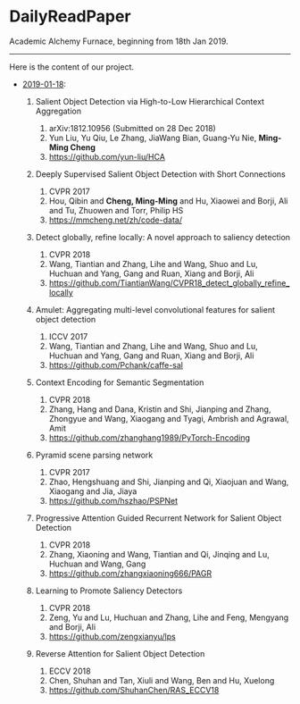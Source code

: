 # DailyReadPaper

Academic Alchemy Furnace, beginning from 18th Jan 2019.
___
Here is the content of our project.


- [2019-01-18](2019/01/18_Fri/Papers.md):  
    1. Salient Object Detection via High-to-Low Hierarchical Context Aggregation
        1. arXiv:1812.10956 (Submitted on 28 Dec 2018)
        2. Yun Liu, Yu Qiu, Le Zhang, JiaWang Bian, Guang-Yu Nie, **Ming-Ming Cheng**
        3. https://github.com/yun-liu/HCA
        
    2. Deeply Supervised Salient Object Detection with Short Connections
        1. CVPR 2017
        2. Hou, Qibin and **Cheng, Ming-Ming** and Hu, Xiaowei and Borji, Ali and Tu, Zhuowen and Torr, Philip HS
        3. https://mmcheng.net/zh/code-data/
        
    3. Detect globally, refine locally: A novel approach to saliency detection
        1. CVPR 2018
        2. Wang, Tiantian and Zhang, Lihe and Wang, Shuo and Lu, Huchuan and Yang, Gang and Ruan, Xiang and Borji, Ali
        3. https://github.com/TiantianWang/CVPR18_detect_globally_refine_locally
        
    4. Amulet: Aggregating multi-level convolutional features for salient object detection
        1. ICCV 2017
        2. Wang, Tiantian and Zhang, Lihe and Wang, Shuo and Lu, Huchuan and Yang, Gang and Ruan, Xiang and Borji, Ali
        3. https://github.com/Pchank/caffe-sal
        
    5. Context Encoding for Semantic Segmentation
        1. CVPR 2018
        2. Zhang, Hang and Dana, Kristin and Shi, Jianping and Zhang, Zhongyue and Wang, Xiaogang and Tyagi, Ambrish and Agrawal, Amit
        3. https://github.com/zhanghang1989/PyTorch-Encoding
    
    6. Pyramid scene parsing network
        1. CVPR 2017
        2. Zhao, Hengshuang and Shi, Jianping and Qi, Xiaojuan and Wang, Xiaogang and Jia, Jiaya
        3. https://github.com/hszhao/PSPNet

    7. Progressive Attention Guided Recurrent Network for Salient Object Detection
        1. CVPR 2018
        2. Zhang, Xiaoning and Wang, Tiantian and Qi, Jinqing and Lu, Huchuan and Wang, Gang
        3. https://github.com/zhangxiaoning666/PAGR

    8. Learning to Promote Saliency Detectors
        1. CVPR 2018
        2. Zeng, Yu and Lu, Huchuan and Zhang, Lihe and Feng, Mengyang and Borji, Ali
        3. https://github.com/zengxianyu/lps

    9. Reverse Attention for Salient Object Detection
        1. ECCV 2018
        2. Chen, Shuhan and Tan, Xiuli and Wang, Ben and Hu, Xuelong
        3. https://github.com/ShuhanChen/RAS_ECCV18
